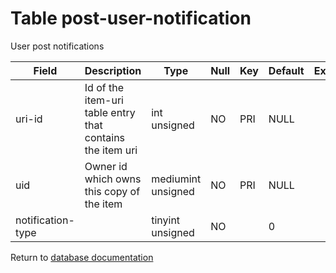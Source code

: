 Table post-user-notification
===========
User post notifications

| Field | Description | Type | Null | Key | Default | Extra |
| ----- | ----------- | ---- | ---- | --- | ------- | ----- |
| uri-id | Id of the item-uri table entry that contains the item uri | int unsigned | NO | PRI | NULL |  |    
| uid | Owner id which owns this copy of the item | mediumint unsigned | NO | PRI | NULL |  |    
| notification-type |  | tinyint unsigned | NO |  | 0 |  |    

Return to [database documentation](help/database)
